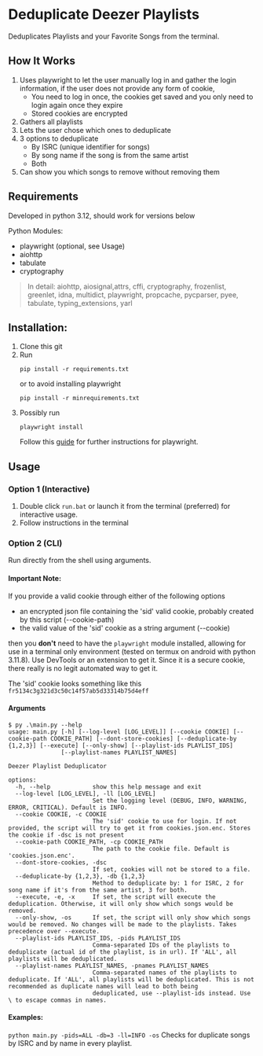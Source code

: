 # Deduplicate Deezer Playlists
Deduplicates Playlists and your Favorite Songs from the terminal.

## How It Works
1. Uses playwright to let the user manually log in and gather the login information, if the user does not provide any form of cookie,
    - You need to log in once, the cookies get saved and you only need to login again once they expire
    - Stored cookies are encrypted
2. Gathers all playlists
3. Lets the user chose which ones to deduplicate
4. 3 options to deduplicate
    - By ISRC (unique identifier for songs)
    - By song name if the song is from the same artist
    - Both
5. Can show you which songs to remove without removing them

## Requirements
Developed in python 3.12, should work for versions below

Python Modules:
- playwright (optional, see Usage)
- aiohttp
- tabulate
- cryptography

> In detail: aiohttp, aiosignal,attrs, cffi, cryptography, frozenlist, greenlet, idna, multidict, playwright, propcache, pycparser, pyee, tabulate, typing_extensions, yarl

## Installation:
1. Clone this git
2. Run
    ```
    pip install -r requirements.txt
    ```
    or to avoid installing playwright
    ```
    pip install -r minrequirements.txt
    ```
3. Possibly run
    ```
    playwright install
    ```
    Follow this [guide](https://playwright.dev/python/docs/intro) for further instructions for playwright.


## Usage

### Option 1 (Interactive)
1. Double click `run.bat` or launch it from the terminal (preferred) for interactive usage.
2. Follow instructions in the terminal

### Option 2 (CLI)
Run directly from the shell using arguments.

#### Important Note: 

If you provide a valid cookie through either of the following options
- an encrypted json file containing the 'sid' valid cookie, probably created by this script (--cookie-path)
- the valid value of the 'sid' cookie as a string argument (--cookie)

then you **don't** need to have the `playwright` module installed, allowing for use in a terminal only environment (tested on termux on android with python 3.11.8). Use DevTools or an extension to get it. Since it is a secure cookie, there really is no legit automated way to get it.

The 'sid' cookie looks something like this `fr5134c3g321d3c50c14f57ab5d33314b75d4eff`

#### Arguments

```
$ py .\main.py --help
usage: main.py [-h] [--log-level [LOG_LEVEL]] [--cookie COOKIE] [--cookie-path COOKIE_PATH] [--dont-store-cookies] [--deduplicate-by {1,2,3}] [--execute] [--only-show] [--playlist-ids PLAYLIST_IDS]
               [--playlist-names PLAYLIST_NAMES]

Deezer Playlist Deduplicator

options:
  -h, --help            show this help message and exit
  --log-level [LOG_LEVEL], -ll [LOG_LEVEL]
                        Set the logging level (DEBUG, INFO, WARNING, ERROR, CRITICAL). Default is INFO.
  --cookie COOKIE, -c COOKIE
                        The 'sid' cookie to use for login. If not provided, the script will try to get it from cookies.json.enc. Stores the cookie if -dsc is not present
  --cookie-path COOKIE_PATH, -cp COOKIE_PATH
                        The path to the cookie file. Default is 'cookies.json.enc'.
  --dont-store-cookies, -dsc
                        If set, cookies will not be stored to a file.
  --deduplicate-by {1,2,3}, -db {1,2,3}
                        Method to deduplicate by: 1 for ISRC, 2 for song name if it's from the same artist, 3 for both.
  --execute, -e, -x     If set, the script will execute the deduplication. Otherwise, it will only show which songs would be removed.
  --only-show, -os      If set, the script will only show which songs would be removed. No changes will be made to the playlists. Takes precedence over --execute.
  --playlist-ids PLAYLIST_IDS, -pids PLAYLIST_IDS
                        Comma-separated IDs of the playlists to deduplicate (actual id of the playlist, is in url). If 'ALL', all playlists will be deduplicated.
  --playlist-names PLAYLIST_NAMES, -pnames PLAYLIST_NAMES
                        Comma-separated names of the playlists to deduplicate. If 'ALL', all playlists will be deduplicated. This is not recommended as duplicate names will lead to both being
                        deduplicated, use --playlist-ids instead. Use \ to escape commas in names.
```

#### Examples:
`python main.py -pids=ALL -db=3 -ll=INFO -os`
Checks for duplicate songs by ISRC and by name in every playlist.
